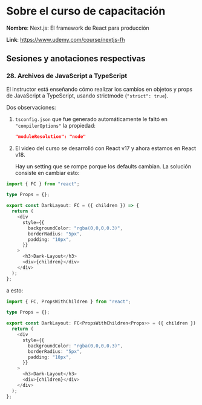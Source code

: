 # Sobre el curso de capacitación

**Nombre**: Next.js: El framework de React para producción

**Link**: <https://www.udemy.com/course/nextjs-fh>

## Sesiones y anotaciones respectivas

### 28. Archivos de JavaScript a TypeScript

El instructor está enseñando cómo realizar los cambios en objetos y props de JavaScript a TypeScript, usando strictmode (`"strict": true`).

Dos observaciones:

1. `tsconfig.json` que fue generado automáticamente le faltó en `"compilerOptions"` la propiedad:

    ````json
    "moduleResolution": "node"
    ````

2. El video del curso se desarrolló con React v17 y ahora estamos en React v18.

    Hay un setting que se rompe porque los defaults cambian.
    La solución consiste en cambiar esto:

````ts
import { FC } from "react";

type Props = {};

export const DarkLayout: FC = ({ children }) => {
  return (
    <div
      style={{
        backgroundColor: "rgba(0,0,0,0.3)",
        borderRadius: "5px",
        padding: "10px",
      }}
    >
      <h3>Dark-Layout</h3>
      <div>{children}</div>
    </div>
  );
};

````

a esto:

````ts
import { FC, PropsWithChildren } from "react";

type Props = {};

export const DarkLayout: FC<PropsWithChildren<Props>> = ({ children }) => {
  return (
    <div
      style={{
        backgroundColor: "rgba(0,0,0,0.3)",
        borderRadius: "5px",
        padding: "10px",
      }}
    >
      <h3>Dark-Layout</h3>
      <div>{children}</div>
    </div>
  );
};

````
